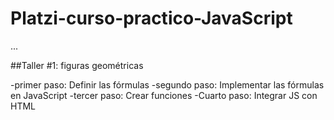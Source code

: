 # Platzi-curso-practico-JavaScript

...

##Taller #1: figuras geométricas

-primer paso: Definir las fórmulas
-segundo paso: Implementar las fórmulas en JavaScript
-tercer paso: Crear funciones
-Cuarto paso: Integrar JS con HTML